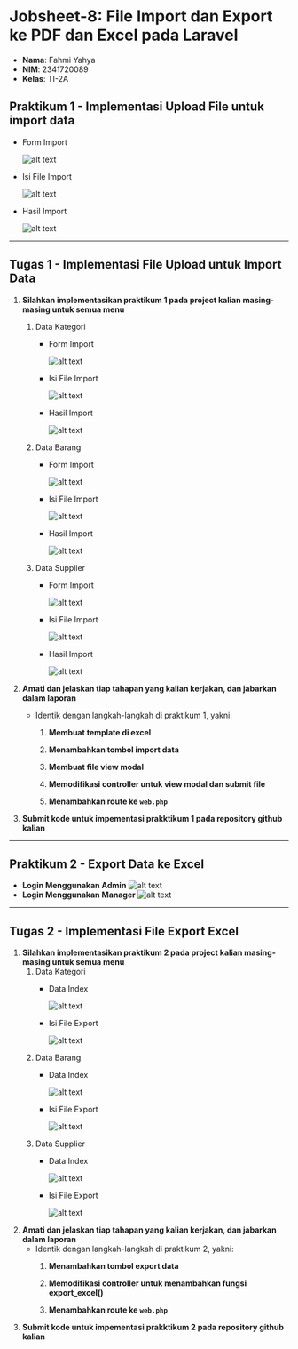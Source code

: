 # Jobsheet-8: File Import dan Export ke PDF dan Excel pada Laravel
- **Nama**: Fahmi Yahya
- **NIM**: 2341720089
- **Kelas**: TI-2A

## Praktikum 1 - Implementasi Upload File untuk import data
   - Form Import

        ![alt text](ss/1.1.png)
   - Isi File Import

        ![alt text](ss/1.2.png)
   - Hasil Import

        ![alt text](ss/1.3.png)

---

## Tugas 1 - Implementasi File Upload untuk Import Data
   1. **Silahkan implementasikan praktikum 1 pada project kalian masing-masing untuk semua menu**
        1. Data Kategori
            - Form Import

                ![alt text](ss/1.4.png)
            - Isi File Import

                ![alt text](ss/1.5.png)
            - Hasil Import

                ![alt text](ss/1.6.png)
        2. Data Barang
            - Form Import
            
                ![alt text](ss/1.1.png)
            - Isi File Import
            
                ![alt text](ss/1.2.png)
            - Hasil Import
            
                ![alt text](ss/1.3.png)
        3. Data Supplier
            - Form Import
            
                ![alt text](ss/1.7.png)
            - Isi File Import
            
                ![alt text](ss/1.8.png)
            - Hasil Import
            
                ![alt text](ss/1.9.png)

   2. **Amati dan jelaskan tiap tahapan yang kalian kerjakan, dan jabarkan dalam laporan**
      - Identik dengan langkah-langkah di praktikum 1, yakni:
         1. **Membuat template di excel**

         2. **Menambahkan tombol import data**

         3. **Membuat file view modal**
         
         4. **Memodifikasi  controller untuk view modal dan submit file**

         5. **Menambahkan route ke `web.php`**

   4. **Submit kode untuk impementasi prakktikum 1 pada repository github kalian**

---

## Praktikum 2 - Export Data ke Excel
   - **Login Menggunakan Admin**
   ![alt text](ss/2.1.png)
   - **Login Menggunakan Manager**
   ![alt text](ss/2.2.png)

---

## Tugas 2 - Implementasi File Export Excel
   1. **Silahkan implementasikan praktikum 2 pada project kalian masing-masing untuk semua menu**
        1. Data Kategori
            - Data Index

                ![alt text](ss/2.5.png)
            - Isi File Export

                ![alt text](ss/2.6.png)
        2. Data Barang
            - Data Index
            
                ![alt text](ss/2.1.png)
            - Isi File Export
            
                ![alt text](ss/2.2.png)
        3. Data Supplier
            - Data Index
            
                ![alt text](ss/2.3.png)
            - Isi File Export
            
                ![alt text](ss/2.4.png)
   2. **Amati dan jelaskan tiap tahapan yang kalian kerjakan, dan jabarkan dalam laporan**
      - Identik dengan langkah-langkah di praktikum 2, yakni:
         1. **Menambahkan tombol export data**

         2. **Memodifikasi controller untuk menambahkan fungsi export_excel()**

         3. **Menambahkan route ke `web.php`**
   3. **Submit kode untuk impementasi prakktikum 2 pada repository github kalian**